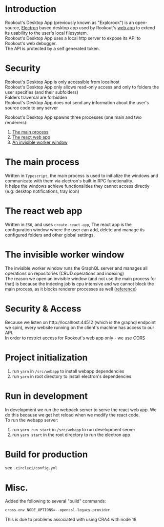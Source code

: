 # Introduction
Rookout's Desktop App (previously known as "Explorook") is an open-source, [Electron](https://electronjs.org/) based desktop app used by Rookout's [web app](https://app.rookout.com) to extend its usability to the user's local filesystem.  
Rookout's Desktop App uses a local http server to expose its API to Rookout's web debugger.  
The API is protected by a self generated token.

# Security
Rookout's Desktop App is only accessible from localhost  
Rookout's Desktop App only allows read-only access and only to folders the user specifies (and their subfolders)  
Folders traversal are forbidden  
Rookout's Desktop App does not send any information about the user's source code to any server

Rookout's Desktop App spawns three processes (one main and two renderers):  
1. [The main process](#The-main-process)
1. [The react web app](#The-react-web-app)
1. [An invisible worker window](#The-invisible-worker-window)

# The main process
Written in ``Typescript``, the main process is used to initialize the windows and communicate with them via electron's built in RPC functionality.  
It helps the windows achieve functionalities they cannot access directly (e.g: desktop notifications, tray icon)

# The react web app
Written in ``ES6``, and uses ``create-react-app``, The react app is the configuration window where the user can add, delete and manage its configured folders and other global settings.

# The invisible worker window
The invisible worker window runs the GraphQL server and manages all operations on repositories (CRUD operations and indexing)  
The reason we open an invisible window (and not use the main process for that) is because the indexing job is cpu intensive and we cannot block the main process, as it blocks renderer processes as well ([reference](https://medium.com/actualbudget/the-horror-of-blocking-electrons-main-process-351bf11a763c))

# Security & Access
Because we listen on http://localhost:44512 (which is the graphql endpoint we spin), every website running on the client's machine has access to our API.  
In order to restrict access for Rookout's web app only - we use [CORS](https://developer.mozilla.org/en-US/docs/Web/HTTP/CORS)

# Project initialization
1. run ``yarn`` in ``/src/webapp`` to install webapp dependencies
1. run ``yarn`` in root directory to install electron's dependencies

# Run in development
In development we run the webpack server to serve the react web app. We do this because we get hot reload when we modify the react code.  
To run the webapp server:
1. run ``yarn run start`` in ``/src/webapp`` to run development server
1. run ``yarn start`` in the root directory to run the electron app

# Build for production
see `.circleci/config.yml`

# Misc.
Added the following to several "build" commands:
```bash
cross-env NODE_OPTIONS=--openssl-legacy-provider
```
This is due to problems associated with using CRA4 with node 18
